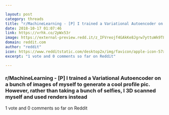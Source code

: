 ```yaml
---

layout: post
category: threads
title: "r/MachineLearning - [P] I trained a Variational Autoencoder on a bunch of images of myself to generate a cool profile pic. However, rather than taking a bunch of selfies, I 3D scanned myself and used renders instead"
date: 2018-10-17 01:07:46
link: https://vrhk.co/2pWx53r
image: https://external-preview.redd.it/z_IFVreojf4GAkKe8Jgrw7yttuWk9T8k03Hi70QAbWY.jpg?auto=webp&s=8d9fe283eb1cb6cba2ec2a8f5adf881889bd75d2
domain: reddit.com
author: "reddit"
icon: https://www.redditstatic.com/desktop2x/img/favicon/apple-icon-57x57.png
excerpt: "1 vote and 0 comments so far on Reddit"

---
```


### r/MachineLearning - [P] I trained a Variational Autoencoder on a bunch of images of myself to generate a cool profile pic. However, rather than taking a bunch of selfies, I 3D scanned myself and used renders instead

1 vote and 0 comments so far on Reddit